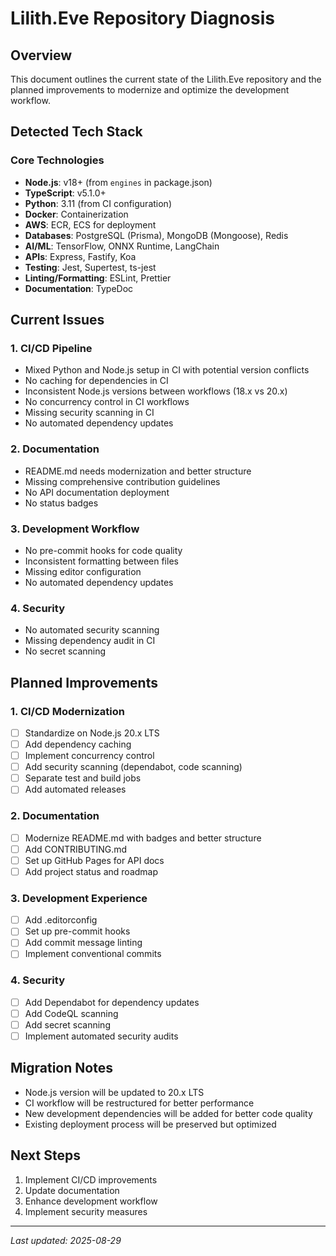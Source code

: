 # Lilith.Eve Repository Diagnosis

## Overview
This document outlines the current state of the Lilith.Eve repository and the planned improvements to modernize and optimize the development workflow.

## Detected Tech Stack

### Core Technologies
- **Node.js**: v18+ (from `engines` in package.json)
- **TypeScript**: v5.1.0+
- **Python**: 3.11 (from CI configuration)
- **Docker**: Containerization
- **AWS**: ECR, ECS for deployment
- **Databases**: PostgreSQL (Prisma), MongoDB (Mongoose), Redis
- **AI/ML**: TensorFlow, ONNX Runtime, LangChain
- **APIs**: Express, Fastify, Koa
- **Testing**: Jest, Supertest, ts-jest
- **Linting/Formatting**: ESLint, Prettier
- **Documentation**: TypeDoc

## Current Issues

### 1. CI/CD Pipeline
- Mixed Python and Node.js setup in CI with potential version conflicts
- No caching for dependencies in CI
- Inconsistent Node.js versions between workflows (18.x vs 20.x)
- No concurrency control in CI workflows
- Missing security scanning in CI
- No automated dependency updates

### 2. Documentation
- README.md needs modernization and better structure
- Missing comprehensive contribution guidelines
- No API documentation deployment
- No status badges

### 3. Development Workflow
- No pre-commit hooks for code quality
- Inconsistent formatting between files
- Missing editor configuration
- No automated dependency updates

### 4. Security
- No automated security scanning
- Missing dependency audit in CI
- No secret scanning

## Planned Improvements

### 1. CI/CD Modernization
- [ ] Standardize on Node.js 20.x LTS
- [ ] Add dependency caching
- [ ] Implement concurrency control
- [ ] Add security scanning (dependabot, code scanning)
- [ ] Separate test and build jobs
- [ ] Add automated releases

### 2. Documentation
- [ ] Modernize README.md with badges and better structure
- [ ] Add CONTRIBUTING.md
- [ ] Set up GitHub Pages for API docs
- [ ] Add project status and roadmap

### 3. Development Experience
- [ ] Add .editorconfig
- [ ] Set up pre-commit hooks
- [ ] Add commit message linting
- [ ] Implement conventional commits

### 4. Security
- [ ] Add Dependabot for dependency updates
- [ ] Add CodeQL scanning
- [ ] Add secret scanning
- [ ] Implement automated security audits

## Migration Notes
- Node.js version will be updated to 20.x LTS
- CI workflow will be restructured for better performance
- New development dependencies will be added for better code quality
- Existing deployment process will be preserved but optimized

## Next Steps
1. Implement CI/CD improvements
2. Update documentation
3. Enhance development workflow
4. Implement security measures

---
*Last updated: 2025-08-29*
